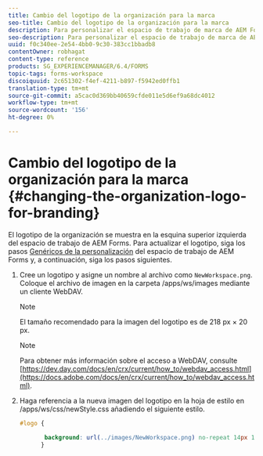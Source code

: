 ```yaml
---
title: Cambio del logotipo de la organización para la marca
seo-title: Cambio del logotipo de la organización para la marca
description: Para personalizar el espacio de trabajo de marca de AEM Forms, proporcione el logotipo de su organización personalizando el logotipo predeterminado.
seo-description: Para personalizar el espacio de trabajo de marca de AEM Forms, proporcione el logotipo de su organización personalizando el logotipo predeterminado.
uuid: f0c340ee-2e54-4bb0-9c30-383cc1bbadb8
contentOwner: robhagat
content-type: reference
products: SG_EXPERIENCEMANAGER/6.4/FORMS
topic-tags: forms-workspace
discoiquuid: 2c651302-f4ef-4211-b897-f5942ed0ffb1
translation-type: tm+mt
source-git-commit: a5cac0d369bb40659cfde011e5d6ef9a68dc4012
workflow-type: tm+mt
source-wordcount: '156'
ht-degree: 0%

---
```



# Cambio del logotipo de la organización para la marca {#changing-the-organization-logo-for-branding}

El logotipo de la organización se muestra en la esquina superior izquierda del espacio de trabajo de AEM Forms. Para actualizar el logotipo, siga los pasos [Genéricos de la personalización](/help/forms/using/generic-steps-html-workspace-customization.md#generic-steps-for-html-workspace-customization) del espacio de trabajo de AEM Forms y, a continuación, siga los pasos siguientes.

1. Cree un logotipo y asigne un nombre al archivo como `NewWorkspace.png`. Coloque el archivo de imagen en la carpeta /apps/ws/images mediante un cliente WebDAV.

   >[!NOTE]
   >
   >El tamaño recomendado para la imagen del logotipo es de 218 px × 20 px.

   >[!NOTE]
   >
   >Para obtener más información sobre el acceso a WebDAV, consulte [https://dev.day.com/docs/en/crx/current/how_to/webdav_access.html](https://docs.adobe.com/docs/en/crx/current/how_to/webdav_access.html).

1. Haga referencia a la nueva imagen del logotipo en la hoja de estilo en /apps/ws/css/newStyle.css añadiendo el siguiente estilo.

   ```css
   #logo {
   
          background: url(../images/NewWorkspace.png) no-repeat 14px 11px; 
         }
   ```
